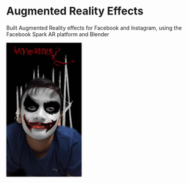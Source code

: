# Augmented Reality Effects

Built Augmented Reality effects for Facebook and Instagram, using the Facebook Spark AR platform and Blender

<img src="https://github.com/divas-jindal/AR-Effects/blob/master/jokerMask-effect/whysoserious.jpeg" width="200px">

